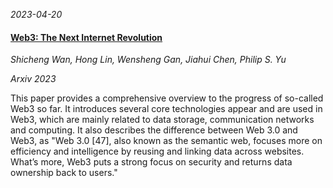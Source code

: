 

*2023-04-20*

#### [Web3: The Next Internet Revolution](https://arxiv.org/pdf/2304.06111.pdf)

*Shicheng Wan, Hong Lin, Wensheng Gan, Jiahui Chen, Philip S. Yu*

*Arxiv 2023*

This paper provides a comprehensive overview to the progress of so-called Web3 so far. It introduces several core technologies appear and are used in Web3, which are mainly related to data storage, communication networks and computing. It also describes the difference between Web 3.0 and Web3, as "Web 3.0 [47], also known as the semantic web, focuses more on efficiency and intelligence by reusing and linking data across websites. What’s more, Web3 puts a strong focus on security and returns data ownership back to users."

